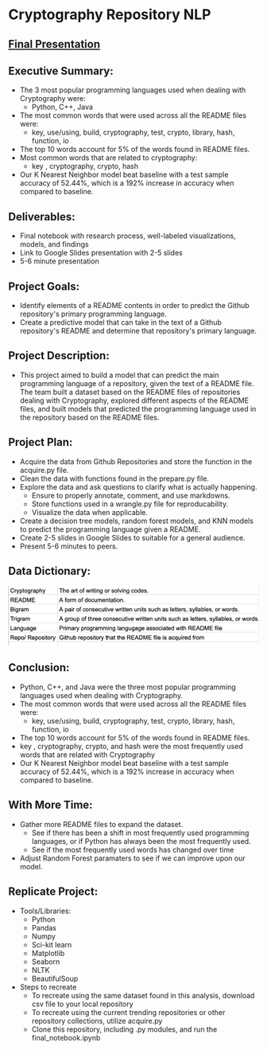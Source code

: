 # Cryptography Repository NLP

## [Final Presentation](https://docs.google.com/presentation/d/18Wb5EudIDU5466MhY4ZSC0h1SIAOMYk88jk7FNETzL8/edit#slide=id.p)

## Executive Summary: 
- The 3 most popular programming languages used when dealing with Cryptography were:
  - Python, C++, Java
- The most common words that were used across all the README files were:
  - key, use/using, build, cryptography, test, crypto, library, hash, function, io
- The top 10 words account for 5% of the words found in README files. 
- Most common words that are related to cryptography:
  - key , cryptography, crypto, hash 
- Our K Nearest Neighbor model beat baseline with a test sample accuracy of 52.44%, which is a 192% increase in accuracy when compared to baseline. 

## Deliverables: 
- Final notebook with research process, well-labeled visualizations, models, and findings
- Link to Google Slides presentation with 2-5 slides 
- 5-6 minute presentation 

## Project Goals:
- Identify elements of a README contents in order to predict the Github repository's primary programming language. 
- Create a predictive model that can take in the text of a Github repository's README and determine that repository's primary language.

## Project Description:
- This project aimed to build a model that can predict the main programming language of a repository, given the text of a README file. The team built a dataset based on the README files of repositories dealing with Cryptography, explored different aspects of the README files, and built models that predicted the programming language used in the repository based on the README files. 

## Project Plan:
- Acquire the data from Github Repositories and store the function in the acquire.py file.
- Clean the data with functions found in the prepare.py file.
- Explore the data and ask questions to clarify what is actually happening.
  - Ensure to properly annotate, comment, and use markdowns.
  - Store functions used in a wrangle.py file for reproducability.
  - Visualize the data when applicable.
- Create a decision tree models, random forest models, and KNN models to predict the programming language given a README. 
- Create 2-5 slides in Google Slides to suitable for a general audience.
- Present 5-6 minutes to peers.


## Data Dictionary:
<img src="images/cryptography_readme.png" width = 750>

## Conclusion: 
- Python, C++, and Java were the three most popular programming languages used when dealing with Cryptography.
- The most common words that were used across all the README files were:
  - key, use/using, build, cryptography, test, crypto, library, hash, function, io
- The top 10 words account for 5% of the words found in README files. 
- key , cryptography, crypto, and hash were the most frequently used words that are related with Cryptography
- Our K Nearest Neighbor model beat baseline with a test sample accuracy of 52.44%, which is a 192% increase in accuracy when compared to baseline. 

## With More Time:
- Gather more README files to expand the dataset. 
  - See if there has been a shift in most frequently used programming languages, or if Python has always been the most frequently used.
  - See if the most frequently used words has changed over time
- Adjust Random Forest paramaters to see if we can improve upon our model. 

## Replicate Project: 
- Tools/Libraries:
  - Python
  - Pandas
  - Numpy
  - Sci-kit learn
  - Matplotlib
  - Seaborn
  - NLTK
  - BeautifulSoup
- Steps to recreate
  - To recreate using the same dataset found in this analysis, download csv file to your local repository
  - To recreate using the current trending repositories or other repository collections, utilize acquire.py
  - Clone this repository, including .py modules, and run the final_notebook.ipynb
